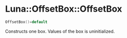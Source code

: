 # Luna::OffsetBox::OffsetBox

```c++
OffsetBox()=default
```

Constructs one box. Values of the box is uninitialized. 


